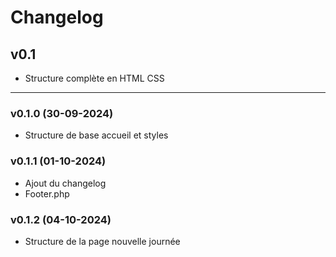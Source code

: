 # Changelog

## v0.1
- Structure complète en HTML CSS
<hr>

### v0.1.0 (30-09-2024)
- Structure de base accueil et styles

### v0.1.1 (01-10-2024)
- Ajout du changelog
- Footer.php

### v0.1.2 (04-10-2024)
- Structure de la page nouvelle journée